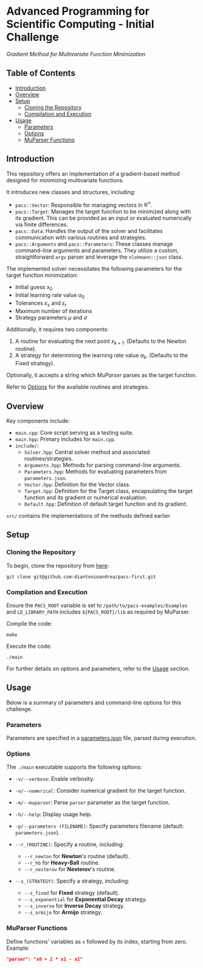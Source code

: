 # Advanced Programming for Scientific Computing - Initial Challenge

*Gradient Method for Multivariate Function Minimization*

## Table of Contents

- [Introduction](#introduction)
- [Overview](#overview)
- [Setup](#setup)
    - [Cloning the Repository](#cloning-the-repository)
    - [Compilation and Execution](#compilation-and-execution)
- [Usage](#usage)
    - [Parameters](#parameters)
    - [Options](#options)
    - [MuParser Functions](#muparser-functions)

## Introduction

This repository offers an implementation of a gradient-based method designed for minimizing multivariate functions.

It introduces new classes and structures, including:

- `pacs::Vector`: Responsible for managing vectors in $\mathbb{R}^n$.
- `pacs::Target`: Manages the target function to be minimized along with its gradient. This can be provided as an input or evaluated numerically via finite differences.
- `pacs::Data`: Handles the output of the solver and facilitates communication with various routines and strategies.
- `pacs::Arguments` and `pacs::Parameters`: These classes manage command-line arguments and parameters. They utilize a custom, straightforward `argv` parser and leverage the `nlohmann::json` class.

The implemented solver necessitates the following parameters for the target function minimization:

- Initial guess $x_0$
- Initial learning rate value $\alpha_0$
- Tolerances $\varepsilon_s$ and $\varepsilon_r$
- Maximum number of iterations
- Strategy parameters $\mu$ and $\sigma$

Additionally, it requires two components:

1. A routine for evaluating the next point $x_{k + 1}$. (Defaults to the Newton routine).
2. A strategy for determining the learning rate value $\alpha_{k}$. (Defaults to the Fixed strategy).

Optionally, it accepts a string which _MuParser_ parses as the target function.

Refer to [Options](#options) for the available routines and strategies.

## Overview

Key components include:

- `main.cpp`: Core script serving as a testing suite.
- `main.hpp`: Primary includes for `main.cpp`.
- `include/`:
    - `Solver.hpp`: Central solver method and associated routines/strategies.
    - `Arguments.hpp`: Methods for parsing command-line arguments.
    - `Parameters.hpp`: Methods for evaluating parameters from `parameters.json`.
    - `Vector.hpp`: Definition for the Vector class.
    - `Target.hpp`: Definition for the Target class, encapsulating the target function and its gradient or numerical evaluation.
    - `Default.hpp`: Definition of default target function and its gradient.

`src/` contains the implementations of the methods defined earlier.

## Setup

### Cloning the Repository

To begin, clone the repository from [here](https://github.com/diantonioandrea/pacs-first):

    git clone git@github.com:diantonioandrea/pacs-first.git

### Compilation and Execution

Ensure the `PACS_ROOT` variable is set to `/path/to/pacs-examples/Examples` and `LD_LIBRARY_PATH` includes `${PACS_ROOT}/lib` as required by MuParser.

Compile the code:

    make

Execute the code:

    ./main

For further details on options and parameters, refer to the [Usage](#usage) section.

## Usage

Below is a summary of parameters and command-line options for this challenge.

### Parameters

Parameters are specified in a [parameters.json](/parameters.json) file, parsed during execution.

### Options

The `./main` executable supports the following options:

- `-v/--verbose`: Enable verbosity.
- `-n/--numerical`: Consider numerical gradient for the target function.
- `-m/--muparser`: Parse `parser` parameter as the target function.
- `-h/--help`: Display usage help.

- `-p/--parameters (FILENAME)`: Specify parameters filename (default: `parameters.json`).

- `--r_(ROUTINE)`: Specify a routine, including:
    - `--r_newton` for **Newton**'s routine (default).
    - `--r_hb` for **Heavy-Ball** routine.
    - `--r_nesterov` for **Nesterov**'s routine.

- `--s_(STRATEGY)`: Specify a strategy, including:
    - `--s_fixed` for **Fixed** strategy (default).
    - `--s_exponential` for **Exponential Decay** strategy.
    - `--s_inverse` for **Inverse Decay** strategy.
    - `--s_armijo` for **Armijo** strategy.

### MuParser Functions

Define functions' variables as `x` followed by its index, starting from zero. Example:

```json
"parser": "x0 + 2 * x1 - x2"
```